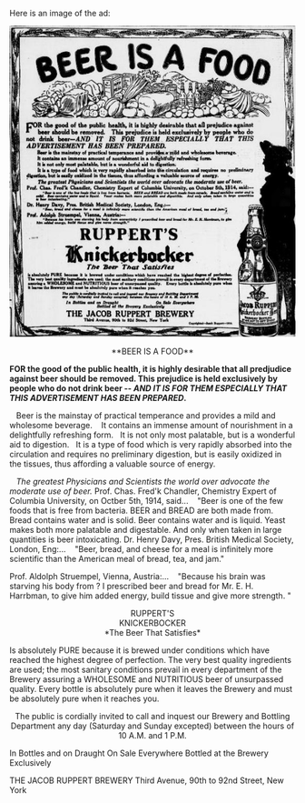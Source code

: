 
Here is an image of the ad:


![BeerIsFood](../images/Beer-is-Food-Rupperrt-Ad.jpg)

<center>**BEER IS A FOOD**</center>

**FOR the good of the public health, it is highly desirable that all predjudice against beer should be removed. This prejudice is held exclusively by people who do not drink beer -- *AND IT IS FOR THEM ESPECIALLY THAT THIS ADVERTISEMENT HAS BEEN PREPARED*.**

&nbsp;&nbsp;&nbsp;Beer is the mainstay of practical temperance and provides a mild and wholesome beverage.
&nbsp;&nbsp;&nbsp;It contains an immense amount of nourishment in a delightfully refreshing form. 
&nbsp;&nbsp;It is not only most palatable, but is a wonderful aid to digestion. 
&nbsp;&nbsp;It is a type of food which is very rapidly absorbed into the circulation and requires no preliminary digestion, but is easily oxidized in the tissues, thus affording a valuable source of energy. 

&nbsp;&nbsp;&nbsp;*The greatest Physicians and Scientists the world over advocate the moderate use of beer.* 
Prof. Chas. Fred'k Chandler, Chemistry Expert of Columbia University, on Octber 5th, 1914, said...
&nbsp;&nbsp;&nbsp;"Beer is one of the few foods that is free from bacteria. BEER and BREAD are both made from. Bread contains water and is solid. Beer contains water and is liquid. Yeast makes both more palatable and digestable. And only when taken in large quantities is beer intoxicating. 
Dr. Henry Davy, Pres. British Medical Society, London, Eng:...
&nbsp;&nbsp;&nbsp;"Beer, bread, and cheese for a meal is infinitely more scientific than the American meal of bread, tea, and jam."

Prof. Aldolph Struempel, Vienna, Austria:...
&nbsp;&nbsp;&nbsp;"Because his brain was starving his body from ? I prescribed beer and bread for Mr. E. H. Harrbman, to give him added energy, build tissue and give more strength. "

<center>RUPPERT'S</center>

<center>KNICKERBOCKER</center>
<center>*The Beer That Satisfies* </center>

Is absolutely PURE because it is brewed under conditions which have reached the highest degree of perfection. The very best quality ingredients are used; the most sanitary conditions prevail in every department of the Brewery assuring a WHOLESOME and NUTRITIOUS beer of unsurpassed quality. Every bottle is absolutely pure when it leaves the Brewery and must be absolutely pure when it reaches you. 

<center>The public is cordially invited to call and inquest our Brewery and Bottling Department any day (Saturday and Sunday excepted) between the hours of 10 A.M. and 1 P.M.</center>

In Bottles and on Draught                   On Sale Everywhere
Bottled at the Brewery Exclusively

THE JACOB RUPPERT BREWERY 
Third Avenue, 90th to 92nd Street, New York 
